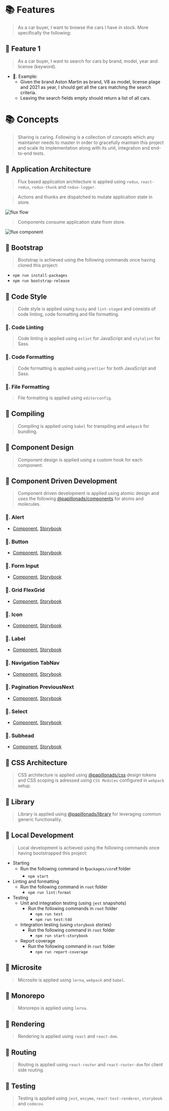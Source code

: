# 📚 Features

> As a car buyer, I want to browse the cars I have in stock. More specifically the following:

## 📗 Feature 1

> As a car buyer, I want to search for cars by brand, model, year and license (keyword).

- 📖. Example:
  - Given the brand Aston Martin as brand, V8 as model, license plage and 2021 as year, I should get all the cars matching the search criteria.
  - Leaving the search fields empty should return a list of all cars.

# 📚 Concepts

> Sharing is caring. Following is a collection of concepts which any maintainer needs to master in order to gracefully maintain this project and scale its implementation along with its unit, integration and end-to-end tests.

## 📗 Application Architecture

> Flux based application architecture is applied using `redux`, `react-redux`, `redux-thunk` and `redux-logger`.

> Actions and thunks are dispatched to mutate application state in store.

<img src="image/flux-flow.png" alt="flux flow" />

> Components consume application state from store.

<img src="image/flux-component.png" alt="flux component" />

## 📗 Bootstrap

> Bootstrap is achieved using the following commands once having cloned this project:

- `npm run install-packages`
- `npm run bootstrap-release`

## 📗 Code Style

> Code style is applied using `husky` and `lint-staged` and consists of code linting, code formatting and file formatting.

### 📖. Code Linting

> Code linting is applied using `eslint` for JavaScript and `stylelint` for Sass.

### 📖. Code Formatting

> Code formatting is applied using `prettier` for both JavaScript and Sass.

### 📖. File Formatting

> File formatting is applied using `editorconfig`.

## 📗 Compiling

> Compiling is applied using `babel` for transpiling and `webpack` for bundling.

## 📗 Component Design

> Component design is applied using a custom hook for each component.

## 📗 Component Driven Development

> Component driven development is applied using atomic design and uses the following [@papillonads/components](https://papillonads.github.io/papillonads) for atoms and molecules.

### 📖. Alert

- [Component](https://papillonads.github.io/papillonads/?path=/story/primer-molecule-alert), [Storybook](https://github.com/papillonads/papillonads/tree/master/packages/components/src/primer/Alert)

### 📖. Button

- [Component](https://github.com/papillonads/papillonads/tree/master/packages/components/src/primer/Button), [Storybook](https://papillonads.github.io/papillonads/?path=/story/primer-atom-button)

### 📖. Form Input

- [Component](https://github.com/papillonads/papillonads/tree/master/packages/components/src/primer/Form/Input), [Storybook](https://papillonads.github.io/papillonads/?path=/story/primer-atom-form-input)

### 📖. Grid FlexGrid

- [Component](https://github.com/papillonads/papillonads/tree/master/packages/components/src/primer/Grid/FlexGrid), [Storybook](https://papillonads.github.io/papillonads/?path=/story/primer-molecule-grid-flexgrid)

### 📖. Icon

- [Component](https://github.com/papillonads/papillonads/tree/master/packages/components/src/primer/Icon), [Storybook](https://papillonads.github.io/papillonads/?path=/story/primer-atom-icon--all-icons)

### 📖. Label

- [Component](https://github.com/papillonads/papillonads/tree/master/packages/components/src/primer/Label), [Storybook](https://papillonads.github.io/papillonads/?path=/story/primer-atom-label)

### 📖. Navigation TabNav

- [Component](https://github.com/papillonads/papillonads/tree/master/packages/components/src/primer/Navigation/TabNav), [Storybook](https://papillonads.github.io/papillonads/?path=/story/primer-molecule-navigation-tabnav)

### 📖. Pagination PreviousNext

- [Component](https://github.com/papillonads/papillonads/tree/master/packages/components/src/primer/Pagination/PreviousNext), [Storybook](https://papillonads.github.io/papillonads/?path=/story/primer-atom-pagination-previousnext)

### 📖. Select

- [Component](https://github.com/papillonads/papillonads/blob/master/packages/components/src/primer/Select), [Storybook](https://papillonads.github.io/papillonads/?path=/story/primer-atom-select)

### 📖. Subhead

- [Component](https://github.com/papillonads/papillonads/tree/master/packages/components/src/primer/Subhead), [Storybook](https://papillonads.github.io/papillonads/?path=/story/primer-atom-subhead)

## 📗 CSS Architecture

> CSS architecture is applied using [@papillonads/css](https://github.com/papillonads/papillonads/tree/master/packages/css/src/primer) design tokens and CSS scoping is adressed using `CSS Modules` configured in `webpack` setup.

## 📗 Library

> Library is applied using [@papillonads/library](https://github.com/papillonads/papillonads/tree/master/packages/library/src) for leveraging common generic functionality.

## 📗 Local Development

> Local development is achieved using the following commands once having bootstrapped this project:

- Starting
  - Run the following command in ❗️`packages/core`❗️ folder
    - `npm start`
- Linting and formatting
  - Run the following command in `root` folder
    - `npm run lint:format`
- Testing
  - Unit and integration testing (using `jest` snapshots)
    - Run the following commands in `root` folder
      - `npm run test`
      - `npm run test:tdd`
  - Integration testing (using `storybook` stories)
    - Run the following command in `root` folder
      - `npm run start-storybook`
  - Report coverage
    - Run the following command in `root` folder
      - `npm run report-coverage`

## 📗 Microsite

> Microsite is applied using `lerna`, `webpack` and `babel`.

## 📗 Monorepo

> Monorepo is applied using `lerna`.

## 📗 Rendering

> Rendering is applied using `react` and `react-dom`.

## 📗 Routing

> Routing is applied using `react-router` and `react-router-dom` for client side routing.

## 📗 Testing

> Testing is applied using `jest`, `enzyme`, `react-test-renderer`, `storybook` and `codecov`.
